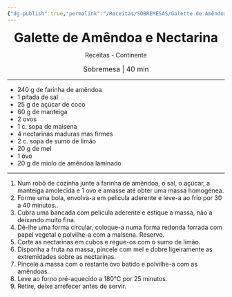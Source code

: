```yaml
---
{"dg-publish":true,"permalink":"/Receitas/SOBREMESAS/Galette de Amêndoa e Nectarina/","title":"Galette de Amêndoa e Nectarina","tags":["👁️‍🗨️Por Testar"]}
---
```


<div style="text-align: center;"> <span style="font-size: 30px;"><b>Galette de Amêndoa e Nectarina</b></span> </div>

<span class="center"> <center> Receitas - Continente </center></span>

<div style="text-align: center;"> <span style="font-size: 16px;">  Sobremesa | 40 min </span> </div>

---
- 240 g de farinha de amêndoa
- 1 pitada de sal
- 25 g de açúcar de coco
- 60 g de manteiga
- 2 ovos
- 1 c. sopa de maisena
- 4 nectarinas maduras mas firmes
- 2 c. sopa de sumo de limão
- 20 g de mel
- 1 ovo
- 20 g de miolo de amêndoa laminado
---
1. Num robô de cozinha junte a farinha de amêndoa, o sal, o açúcar, a manteiga amolecida e 1 ovo e amasse até obter uma massa homogénea.
2. Forme uma bola, envolva-a em película aderente e leve-a ao frio por 30 a 40 minutos.. 
3. Cubra uma bancada com película aderente e estique a massa, não a deixando muito fina. 
4. Dê-lhe uma forma circular, coloque-a numa forma redonda forrada com papel vegetal e polvilhe-a com a maisena. Reserve.
5. Corte as nectarinas em cubos e regue-os com o sumo de limão. 
6. Disponha a fruta na massa, pincele com mel e dobre ligeiramente as extremidades sobre as nectarinas. 
7. Pincele a massa com o restante ovo batido e polvilhe-a com as amêndoas.. 
8. Leve ao forno pré-aquecido a 180°C por 25 minutos. 
9. Retire, deixe arrefecer antes de servir.

